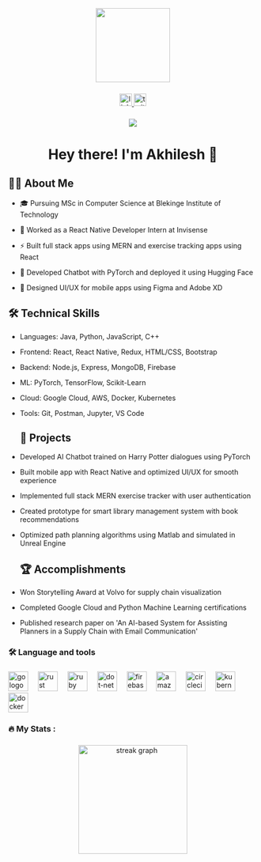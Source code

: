 <div align="center">
  <img height="150" src="https://camo.githubusercontent.com/62da68eb62b1e5f175f7d1f0191dd89a653d7908feb22d37d4a0ab07365d6791/68747470733a2f2f6d656469612e67697068792e636f6d2f6d656469612f4d3967624264396e6244724f5475314d71782f67697068792e676966"  />
</div>

###
<div align="center">
  <!-- LinkedIn -->
  <a href="https://www.linkedin.com/in/yadlapalli-akhilesh-9146a71b3/">
    <img src="https://img.shields.io/static/v1?message=LinkedIn&logo=linkedin&label=&color=0077B5&logoColor=white&labelColor=&style=for-the-badge" height="25" alt="linkedin logo"  />
  </a>


  <!-- Twitter -->
  <a href="https://twitter.com/Akhiles01446643">
    <img src="https://img.shields.io/static/v1?message=Twitter&logo=twitter&label=&color=1DA1F2&logoColor=white&labelColor=&style=for-the-badge" height="25" alt="twitter logo"  />
  </a>
</div>


###

<div align="center">
  <img src="https://visitor-badge.laobi.icu/badge?page_id=&"  />
</div>

###

<h1 align="center">Hey there! I'm Akhilesh 👋</h1>

###

## 👨‍💻 About Me

- 🎓 Pursuing MSc in Computer Science at Blekinge Institute of Technology

- 💼 Worked as a React Native Developer Intern at Invisense 

- ⚡ Built full stack apps using MERN and exercise tracking apps using React

- 🤖 Developed Chatbot with PyTorch and deployed it using Hugging Face

- 🎨 Designed UI/UX for mobile apps using Figma and Adobe XD



## 🛠 Technical Skills

- Languages: Java, Python, JavaScript, C++

- Frontend: React, React Native, Redux, HTML/CSS, Bootstrap 

- Backend: Node.js, Express, MongoDB, Firebase

- ML: PyTorch, TensorFlow, Scikit-Learn

- Cloud: Google Cloud, AWS, Docker, Kubernetes

- Tools: Git, Postman, Jupyter, VS Code



  ## 🚀 Projects

- Developed AI Chatbot trained on Harry Potter dialogues using PyTorch

- Built mobile app with React Native and optimized UI/UX for smooth experience

- Implemented full stack MERN exercise tracker with user authentication

- Created prototype for smart library management system with book recommendations

- Optimized path planning algorithms using Matlab and simulated in Unreal Engine


  ## 🏆 Accomplishments

- Won Storytelling Award at Volvo for supply chain visualization

- Completed Google Cloud and Python Machine Learning certifications 

- Published research paper on 'An AI-based System for Assisting Planners in a Supply Chain with Email Communication'





###

<h3 align="left">🛠 Language and tools</h3>

###

<div align="left">
  <img src="https://cdn.jsdelivr.net/gh/devicons/devicon/icons/go/go-original-wordmark.svg" height="40" alt="go logo"  />
  <img width="12" />
  <img src="https://cdn.jsdelivr.net/gh/devicons/devicon/icons/rust/rust-plain.svg" height="40" alt="rust logo"  />
  <img width="12" />
  <img src="https://cdn.jsdelivr.net/gh/devicons/devicon/icons/ruby/ruby-plain-wordmark.svg" height="40" alt="ruby logo"  />
  <img width="12" />
  <img src="https://cdn.jsdelivr.net/gh/devicons/devicon/icons/dot-net/dot-net-plain-wordmark.svg" height="40" alt="dot-net logo"  />
  <img width="12" />
  <img src="https://cdn.jsdelivr.net/gh/devicons/devicon/icons/firebase/firebase-plain-wordmark.svg" height="40" alt="firebase logo"  />
  <img width="12" />
  <img src="https://cdn.jsdelivr.net/gh/devicons/devicon/icons/amazonwebservices/amazonwebservices-original.svg" height="40" alt="amazonwebservices logo"  />
  <img width="12" />
  <img src="https://cdn.jsdelivr.net/gh/devicons/devicon/icons/circleci/circleci-plain.svg" height="40" alt="circleci logo"  />
  <img width="12" />
  <img src="https://cdn.jsdelivr.net/gh/devicons/devicon/icons/kubernetes/kubernetes-plain.svg" height="40" alt="kubernetes logo"  />
  <img width="12" />
  <img src="https://cdn.jsdelivr.net/gh/devicons/devicon/icons/docker/docker-plain-wordmark.svg" height="40" alt="docker logo"  />
</div>

###

<h3 align="left">🔥   My Stats :</h3>

###

<div align="center">
  <img src="https://streak-stats.demolab.com?user=akhilsplendid&locale=en&mode=daily&theme=dark&hide_border=false&border_radius=5&order=3" height="220" alt="streak graph"  />
</div>

###
